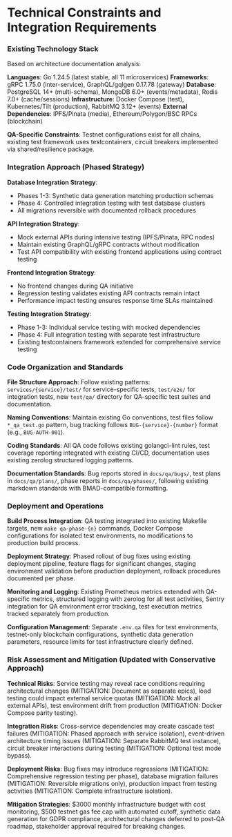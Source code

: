 # Technical Constraints and Integration Requirements

### Existing Technology Stack
Based on architecture documentation analysis:

**Languages**: Go 1.24.5 (latest stable, all 11 microservices)
**Frameworks**: gRPC 1.75.0 (inter-service), GraphQL/gqlgen 0.17.78 (gateway)
**Database**: PostgreSQL 14+ (multi-schema), MongoDB 6.0+ (events/metadata), Redis 7.0+ (cache/sessions)
**Infrastructure**: Docker Compose (test), Kubernetes/Tilt (production), RabbitMQ 3.12+ (events)
**External Dependencies**: IPFS/Pinata (media), Ethereum/Polygon/BSC RPCs (blockchain)

**QA-Specific Constraints**: Testnet configurations exist for all chains, existing test framework uses testcontainers, circuit breakers implemented via shared/resilience package.

### Integration Approach (Phased Strategy)

**Database Integration Strategy**:
- Phases 1-3: Synthetic data generation matching production schemas
- Phase 4: Controlled integration testing with test database clusters
- All migrations reversible with documented rollback procedures

**API Integration Strategy**:
- Mock external APIs during intensive testing (IPFS/Pinata, RPC nodes)
- Maintain existing GraphQL/gRPC contracts without modification
- Test API compatibility with existing frontend applications using contract testing

**Frontend Integration Strategy**:
- No frontend changes during QA initiative
- Regression testing validates existing API contracts remain intact
- Performance impact testing ensures response time SLAs maintained

**Testing Integration Strategy**:
- Phase 1-3: Individual service testing with mocked dependencies
- Phase 4: Full integration testing with separate test infrastructure
- Existing testcontainers framework extended for comprehensive service testing

### Code Organization and Standards

**File Structure Approach**:
Follow existing patterns: `services/{service}/test/` for service-specific tests, `test/e2e/` for integration tests, new `test/qa/` directory for QA-specific test suites and documentation.

**Naming Conventions**:
Maintain existing Go conventions, test files follow `*_qa_test.go` pattern, bug tracking follows `BUG-{service}-{number}` format (e.g., `BUG-AUTH-001`).

**Coding Standards**:
All QA code follows existing golangci-lint rules, test coverage reporting integrated with existing CI/CD, documentation uses existing zerolog structured logging patterns.

**Documentation Standards**:
Bug reports stored in `docs/qa/bugs/`, test plans in `docs/qa/plans/`, phase reports in `docs/qa/phases/`, following existing markdown standards with BMAD-compatible formatting.

### Deployment and Operations

**Build Process Integration**:
QA testing integrated into existing Makefile targets, new `make qa-phase-{n}` commands, Docker Compose configurations for isolated test environments, no modifications to production build process.

**Deployment Strategy**:
Phased rollout of bug fixes using existing deployment pipeline, feature flags for significant changes, staging environment validation before production deployment, rollback procedures documented per phase.

**Monitoring and Logging**:
Existing Prometheus metrics extended with QA-specific metrics, structured logging with zerolog for all test activities, Sentry integration for QA environment error tracking, test execution metrics tracked separately from production.

**Configuration Management**:
Separate `.env.qa` files for test environments, testnet-only blockchain configurations, synthetic data generation parameters, resource limits for test infrastructure clearly defined.

### Risk Assessment and Mitigation (Updated with Conservative Approach)

**Technical Risks**:
Service testing may reveal race conditions requiring architectural changes (MITIGATION: Document as separate epics), load testing could impact external service quotas (MITIGATION: Mock all external APIs), test environment drift from production (MITIGATION: Docker Compose parity testing).

**Integration Risks**:
Cross-service dependencies may create cascade test failures (MITIGATION: Phased approach with service isolation), event-driven architecture timing issues (MITIGATION: Separate RabbitMQ test instance), circuit breaker interactions during testing (MITIGATION: Optional test mode bypass).

**Deployment Risks**:
Bug fixes may introduce regressions (MITIGATION: Comprehensive regression testing per phase), database migration failures (MITIGATION: Reversible migrations only), production impact from testing activities (MITIGATION: Complete infrastructure isolation).

**Mitigation Strategies**:
$3000 monthly infrastructure budget with cost monitoring, $500 testnet gas fee cap with automated cutoff, synthetic data generation for GDPR compliance, architectural changes deferred to post-QA roadmap, stakeholder approval required for breaking changes.
